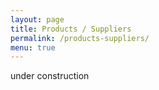```yaml
---
layout: page
title: Products / Suppliers
permalink: /products-suppliers/
menu: true
---
```


under construction
